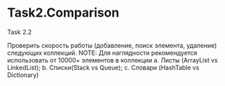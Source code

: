 # Task2.Comparison
Task 2.2

Проверить скорость работы (добавление, поиск элемента, удаление) следующих коллекций.
NOTE:  Для наглядности рекомендуется использовать от 10000+  элементов в коллекции
a. Листы (ArrayList vs LinkedList);
b. Списки(Stack vs Queue);
c. Словари (HashTable vs Dictionary)
